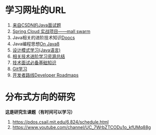 # 学习网址的URL

1. [来自CSDN的Java面试题](https://thinkwon.blog.csdn.net/article/details/104390612)
2. [Spring Cloud 实战项目——mall swarm](https://github.com/macrozheng/mall-swarm)
3. Java相关的进阶技术知识[Doocs](https://doocs.github.io/#/README_CN)
4. Java编程思想[On Java8](https://lingcoder.gitee.io/onjava8/#/)
5. [设计模式学习(Java语言)](http://c.biancheng.net/view/1317.html)
6. [相关技术进阶学习资源总结](https://gitee.com/biwangsheng/mxq)
7. [技术面试必备基础知识](https://github.com/CyC2018/CS-Notes)
8. [Git学习](https://oschina.gitee.io/learn-git-branching/)
9. [开发者路线Developer Roadmaps](https://roadmap.sh/)



# 分布式方向的研究

**这是研究生课题（有时间可以学习）**

1. https://pdos.csail.mit.edu/6.824/schedule.html
2. https://www.youtube.com/channel/UC_7WrbZTCODu1o_kfUMq88g
